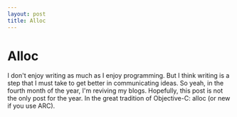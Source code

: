 ```yaml
---
layout: post
title: Alloc
---
```


# Alloc

I don't enjoy writing as much as I enjoy programming. But I think writing is a step that I must take to get better in communicating ideas. So yeah, in the fourth month of the year, I'm reviving my blogs. Hopefully, this post is not the only post for the year. In the great tradition of Objective-C: alloc (or new if you use ARC).
